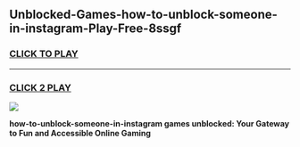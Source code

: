 
## Unblocked-Games-how-to-unblock-someone-in-instagram-Play-Free-8ssgf
<h3>
<a href="https://premium76.site?title=how-to-unblock-someone-in-instagram&ref=21A">CLICK TO PLAY</a></h3>
<hr>

<h3>
<a href="https://premium76.site?title=how-to-unblock-someone-in-instagram&ref=21A">CLICK 2 PLAY</a>
  
</h3>

<a href="https://premium76.site?title=how-to-unblock-someone-in-instagram&ref=21A"><img src="https://clearcache.store/games.png"></a>


**how-to-unblock-someone-in-instagram games unblocked: Your Gateway to Fun and Accessible Online Gaming**
